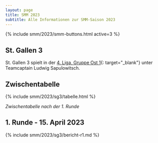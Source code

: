 ```yaml
---
layout: page
title: SMM 2023
subtitle: Alle Informationen zur SMM-Saison 2023
---
```


{% include smm/2023/smm-buttons.html active=3 %}

## St. Gallen 3

St. Gallen 3 spielt in der
[4. Liga, Gruppe Ost 1](https://www.swisschess.ch/smm.html?old=L3R1cm5pZXJlL3NtbS5waHA_YWphaHI9MjAyMyZhcm91bmQ9MSZhbGlnYT02){:
target="\_blank"} unter Teamcaptain Ludwig Sapulowitsch.

## Zwischentabelle

{% include smm/2023/sg3/tabelle.html %}

_Zwischentabelle nach der 1. Runde_

## 1. Runde - 15. April 2023

{% include smm/2023/sg3/bericht-r1.md %}

<style>
table th, table td:nth-of-type(4) {
    white-space: nowrap;
}
</style>
